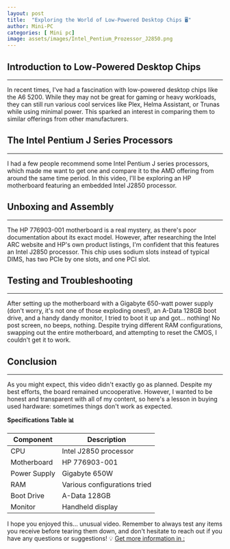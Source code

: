```yaml
---
layout: post
title:  "Exploring the World of Low-Powered Desktop Chips 🖥️"
author: Mini-PC
categories: [ Mini pc]
image: assets/images/Intel_Pentium_Prozessor_J2850.png
---
```


## Introduction to Low-Powered Desktop Chips
---------------------------------------------------

In recent times, I've had a fascination with low-powered desktop chips like the A6 5200. While they may not be great for gaming or heavy workloads, they can still run various cool services like Plex, Helma Assistant, or Trunas while using minimal power. This sparked an interest in comparing them to similar offerings from other manufacturers.

## The Intel Pentium J Series Processors
---------------------------------------------

I had a few people recommend some Intel Pentium J series processors, which made me want to get one and compare it to the AMD offering from around the same time period. In this video, I'll be exploring an HP motherboard featuring an embedded Intel J2850 processor.

## Unboxing and Assembly
---------------------------

The HP 776903-001 motherboard is a real mystery, as there's poor documentation about its exact model. However, after researching the Intel ARC website and HP's own product listings, I'm confident that this features an Intel J2850 processor. This chip uses sodium slots instead of typical DIMS, has two PCIe by one slots, and one PCI slot.

## Testing and Troubleshooting
-------------------------------

After setting up the motherboard with a Gigabyte 650-watt power supply (don't worry, it's not one of those exploding ones!), an A-Data 128GB boot drive, and a handy dandy monitor, I tried to boot it up and got... nothing! No post screen, no beeps, nothing. Despite trying different RAM configurations, swapping out the entire motherboard, and attempting to reset the CMOS, I couldn't get it to work.

## Conclusion
--------------

As you might expect, this video didn't exactly go as planned. Despite my best efforts, the board remained uncooperative. However, I wanted to be honest and transparent with all of my content, so here's a lesson in buying used hardware: sometimes things don't work as expected.

**Specifications Table 📊**

| **Component** | **Description** |
| --- | --- |
| CPU | Intel J2850 processor |
| Motherboard | HP 776903-001 |
| Power Supply | Gigabyte 650W |
| RAM | Various configurations tried |
| Boot Drive | A-Data 128GB |
| Monitor | Handheld display |

I hope you enjoyed this... unusual video. Remember to always test any items you receive before tearing them down, and don't hesitate to reach out if you have any questions or suggestions! 💡 [Get more information in :](https://www.intel.de/content/www/de/de/products/sku/76529/intel-pentium-processor-j2850-2m-cache-2-41-ghz/specifications.html) 
